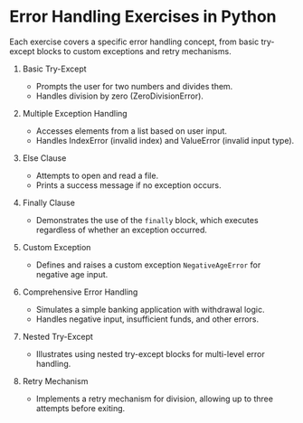 # Error Handling Exercises in Python

Each exercise covers a specific error handling concept, from basic try-except blocks to custom exceptions and retry mechanisms.

1. Basic Try-Except
    - Prompts the user for two numbers and divides them.
    - Handles division by zero (ZeroDivisionError).

2. Multiple Exception Handling
    - Accesses elements from a list based on user input.
    - Handles IndexError (invalid index) and ValueError (invalid input type).

3. Else Clause
    - Attempts to open and read a file.
    - Prints a success message if no exception occurs.

4. Finally Clause
    - Demonstrates the use of the `finally` block, which executes regardless of whether an exception occurred.

5. Custom Exception
    - Defines and raises a custom exception `NegativeAgeError` for negative age input.

6. Comprehensive Error Handling
    - Simulates a simple banking application with withdrawal logic.
    - Handles negative input, insufficient funds, and other errors.

7. Nested Try-Except
    - Illustrates using nested try-except blocks for multi-level error handling.

8. Retry Mechanism
    - Implements a retry mechanism for division, allowing up to three attempts before exiting.
